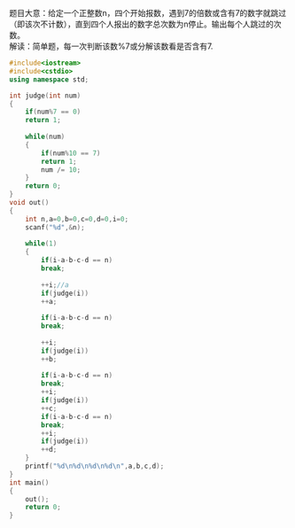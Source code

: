 题目大意：给定一个正整数n，四个开始报数，遇到7的倍数或含有7的数字就跳过（即该次不计数），直到四个人报出的数字总次数为n停止。输出每个人跳过的次数。  
解读：简单题，每一次判断该数%7或分解该数看是否含有7.  
```cpp
#include<iostream>
#include<cstdio>
using namespace std;

int judge(int num)
{
	if(num%7 == 0)
	return 1;
	
	while(num)
	{
		if(num%10 == 7)
		return 1;
		num /= 10;
	}
	return 0;
}
void out()
{
	int n,a=0,b=0,c=0,d=0,i=0;
	scanf("%d",&n);
	
	while(1)
	{
		if(i-a-b-c-d == n)
		break;
		
		++i;//a
		if(judge(i))
		++a;
		
		if(i-a-b-c-d == n)
		break;	
		
		++i;
		if(judge(i))
		++b;
		
		if(i-a-b-c-d == n)
		break;
		++i;
		if(judge(i))
		++c;
		if(i-a-b-c-d == n)
		break;
		++i;
		if(judge(i))
		++d;
	}
	printf("%d\n%d\n%d\n%d\n",a,b,c,d);
}
int main()
{
	out();
	return 0;
}
```
